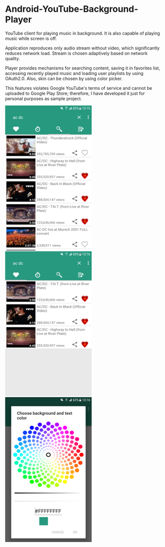 # Android-YouTube-Background-Player

YouTube client for playing music in background. It is also capable of playing music while screen is off.

Application reproduces only audio stream without video, which significantly reduces network load. Stream is chosen adaptively based on network quality.

Player provides mechanisms for searching content, saving it in favorites list, accessing recently played music and loading user playlists by using OAuth2.0. Also, skin can be chosen by using color picker.

This features violates Google YouTube's terms of service and cannot be uploaded to Google Play Store; therefore, I have developed it just for personal purposes as sample project. 


<img src="/raw/sc.png" width="280" height="470"> <img src="/raw/sc2.png" width="280" height="470"> <img src="/raw/sc3.png" width="280" height="470">
